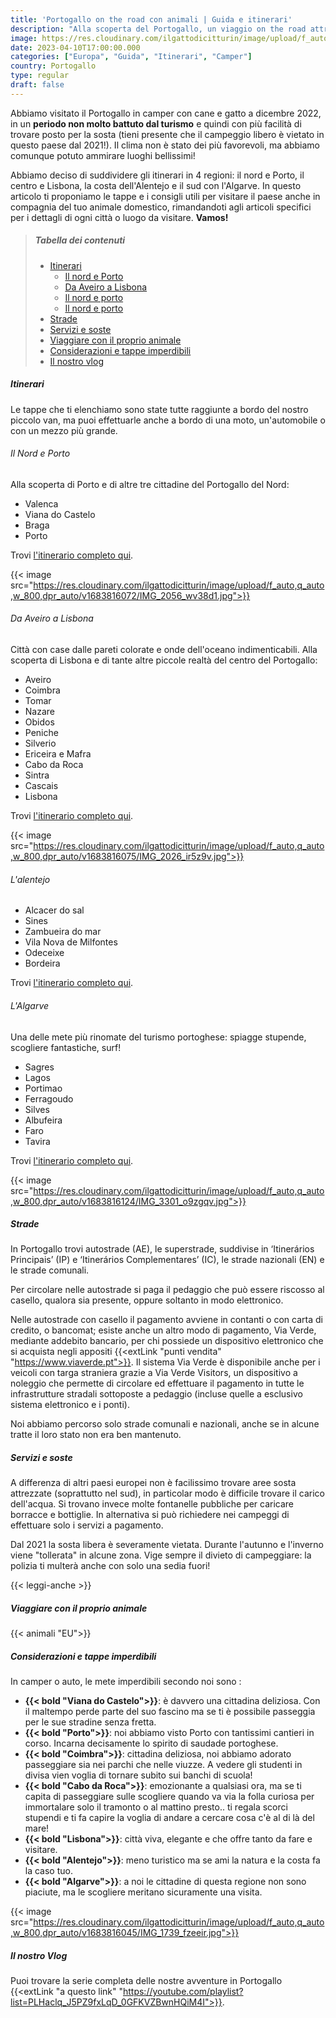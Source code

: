 ```yaml
---
title: 'Portogallo on the road con animali | Guida e itinerari'
description: "Alla scoperta del Portogallo, un viaggio on the road attraverso Porto e Lisbona fino a raggiungere le scogliere l'Algarve. Itinerari completi per tutti i gusti"
image: https://res.cloudinary.com/ilgattodicitturin/image/upload/f_auto,q_auto,w_800,dpr_auto/v1683816018/IMG_1491_f1hx1p.jpg
date: 2023-04-10T17:00:00.000
categories: ["Europa", "Guida", "Itinerari", "Camper"]
country: Portogallo 
type: regular
draft: false
---
```


Abbiamo visitato il Portogallo in camper con cane e gatto a dicembre 2022, in un **periodo non molto battuto dal turismo** e quindi con più facilità di trovare posto per la sosta (tieni presente che il campeggio libero è vietato in questo paese dal 2021!). Il clima non è stato dei più favorevoli, ma abbiamo comunque potuto ammirare luoghi bellissimi!

Abbiamo deciso di suddividere gli itinerari in 4 regioni: il nord e Porto, il centro e Lisbona, la costa dell'Alentejo e il sud con l'Algarve. In questo articolo ti proponiamo le tappe e i consigli utili per visitare il paese anche in compagnia del tuo animale domestico, rimandandoti agli articoli specifici per i dettagli di ogni città o luogo da visitare.
**Vamos!**

> ##### Tabella dei contenuti
> - [Itinerari](#itinerari)
>    - [Il nord e Porto](#il-nord-e-porto)
>    - [Da Aveiro a Lisbona](#da-aveiro-a-lisbona)
>    - [Il nord e porto]()
>    - [Il nord e porto]()
> - [Strade](#strade)
> - [Servizi e soste](#servizi-e-soste)
> - [Viaggiare con il proprio animale](#viaggiare-con-il-proprio-animale)
> - [Considerazioni e tappe imperdibili](#considerazioni-e-tappe-imperdibili)
> - [Il nostro vlog](#Vlog)
     <!-- - [Le nostre mappe](#Mappe) -->

##### Itinerari
Le tappe che ti elenchiamo sono state tutte raggiunte a bordo del nostro piccolo van, ma puoi effettuarle anche a bordo di una moto, un'automobile o con un mezzo più grande. 

###### Il Nord e Porto
Alla scoperta di Porto e di altre tre cittadine del Portogallo del Nord:

- Valenca
- Viana do Castelo
- Braga
- Porto

Trovi [l'itinerario completo qui](/blog/viaggio-portogallo-del-nord-e-porto-informazioni-e-itinerari/).

{{< image src="https://res.cloudinary.com/ilgattodicitturin/image/upload/f_auto,q_auto,w_800,dpr_auto/v1683816072/IMG_2056_wv38d1.jpg">}}

###### Da Aveiro a Lisbona
Città con case dalle pareti colorate e onde dell'oceano indimenticabili. Alla scoperta di Lisbona e di tante altre piccole realtà del centro del Portogallo:

- Aveiro 
- Coimbra
- Tomar
- Nazare 
- Obidos 
- Peniche
- Silverio 
- Ericeira e Mafra
- Cabo da Roca
- Sintra
- Cascais
- Lisbona

Trovi [l'itinerario completo qui](/blog/viaggio-portogallo-centro-e-lisbona-itinerari/).

{{< image src="https://res.cloudinary.com/ilgattodicitturin/image/upload/f_auto,q_auto,w_800,dpr_auto/v1683816075/IMG_2026_ir5z9v.jpg">}}

###### L'alentejo

- Alcacer do sal 
- Sines 
- Zambueira do mar
- Vila Nova de Milfontes
- Odeceixe 
- Bordeira

Trovi [l'itinerario completo qui](/blog/viaggio-portogallo-e-alentejo-itinerari/).

###### L'Algarve
Una delle mete più rinomate del turismo portoghese: spiagge stupende, scogliere fantastiche, surf!

- Sagres 
- Lagos
- Portimao 
- Ferragoudo
- Silves
- Albufeira
- Faro
- Tavira

Trovi [l'itinerario completo qui](/blog/viaggio-portogallo-algarve-itinerari/).

{{< image src="https://res.cloudinary.com/ilgattodicitturin/image/upload/f_auto,q_auto,w_800,dpr_auto/v1683816124/IMG_3301_o9zgqv.jpg">}}

##### Strade 
In Portogallo trovi autostrade (AE), le superstrade, suddivise in ‘Itinerários Principais’ (IP) e ‘Itinerários Complementares’ (IC), le strade nazionali (EN) e le strade comunali.

Per circolare nelle autostrade si paga il pedaggio che può essere riscosso al casello, qualora sia presente, oppure soltanto in modo elettronico.

Nelle autostrade con casello il pagamento avviene in contanti o con carta di credito, o bancomat; esiste anche un altro modo di pagamento, Via Verde, mediante addebito bancario, per chi possiede un dispositivo elettronico che si acquista negli appositi {{<extLink "punti vendita" "https://www.viaverde.pt">}}. 
Il sistema Via Verde è disponibile anche per i veicoli con targa straniera grazie a Via Verde Visitors, un dispositivo a noleggio che permette di circolare ed effettuare il pagamento in tutte le infrastrutture stradali sottoposte a pedaggio (incluse quelle a esclusivo sistema elettronico e i ponti). 

Noi abbiamo percorso solo strade comunali e nazionali, anche se in alcune tratte il loro stato non era ben mantenuto. 

##### Servizi e soste
A differenza di altri paesi europei non è facilissimo trovare aree sosta attrezzate (soprattutto nel sud), in particolar modo è difficile trovare il carico dell'acqua. Si trovano invece molte fontanelle pubbliche per caricare borracce e bottiglie. 
In alternativa si può richiedere nei campeggi di effettuare solo i servizi a pagamento.

Dal 2021 la sosta libera è severamente vietata. Durante l'autunno e l'inverno viene "tollerata" in alcune zona. Vige sempre il divieto di campeggiare: la polizia ti multerà anche con solo una sedia fuori!

{{< leggi-anche >}}

##### Viaggiare con il proprio animale
{{< animali "EU">}}

##### Considerazioni e tappe imperdibili
In camper o auto, le mete imperdibili secondo noi sono :
-   **{{< bold "Viana do Castelo">}}**: è davvero una cittadina deliziosa. Con il maltempo perde parte del suo fascino ma se ti è possibile passeggia per le sue stradine senza fretta. 
-   **{{< bold "Porto">}}**: noi abbiamo visto Porto con tantissimi cantieri in corso. Incarna decisamente lo spirito di saudade portoghese. 
-   **{{< bold "Coimbra">}}**: cittadina deliziosa, noi abbiamo adorato passeggiare sia nei parchi che nelle viuzze. A vedere gli studenti in divisa vien voglia di tornare subito sui banchi di scuola!
-   **{{< bold "Cabo da Roca">}}**: emozionante a qualsiasi ora, ma se ti capita di passeggiare sulle scogliere quando va via la folla curiosa per immortalare solo il tramonto o al mattino presto.. ti regala scorci stupendi e ti fa capire la voglia di andare a cercare cosa c'è al di là del mare!
-   **{{< bold "Lisbona">}}**: città viva, elegante e che offre tanto da fare e visitare.
-   **{{< bold "Alentejo">}}**: meno turistico ma se ami la natura e la costa fa la caso tuo.
-   **{{< bold "Algarve">}}**: a noi le cittadine di questa regione non sono piaciute, ma le scogliere meritano sicuramente una visita. 

{{< image src="https://res.cloudinary.com/ilgattodicitturin/image/upload/f_auto,q_auto,w_800,dpr_auto/v1683816045/IMG_1739_fzeeir.jpg">}}

##### Il nostro Vlog 
Puoi trovare la serie completa delle nostre avventure in Portogallo {{<extLink "a questo link" "https://youtube.com/playlist?list=PLHaclq_J5PZ9fxLqD_0GFKVZBwnHQiM4I">}}.


<!-- <div id="Mappe"></div> -->

<!-- ##### Le nostre mappe -->
<!-- {{< gmap "https://www.google.com/maps/d/u/0/embed?mid=1iWT57E7IXes2FIwpnvDKgvbrL740gmU&ehbc=2E312F">}} -->

 